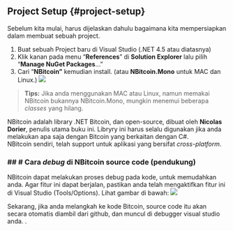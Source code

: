## Project Setup {#project-setup}

Sebelum kita mulai, harus dijelaskan dahulu bagaimana kita mempersiapkan dalam membuat sebuah project.

1. Buat sebuah Project baru di Visual Studio \(.NET 4.5 atau diatasnya\)
2. Klik kanan pada menu “**References**” di **Solution Explorer** lalu pilih “**Manage NuGet Packages**…”
3. Cari “**NBitcoin”** kemudian install. \(atau **NBitcoin.Mono** untuk MAC dan Linux.\)
  ![](../assets/nuget.png)  

> **Tips:** Jika anda menggunakan MAC atau Linux, namun memakai NBitcoin bukannya NBitcoin.Mono, mungkin menemui beberapa _classes_ yang hilang.

NBitcoin adalah library .NET Bitcoin, dan open-source, dibuat oleh **Nicolas Dorier**, penulis utama buku ini. 
Libryry ini harus selalu digunakan jika anda melakukan apa saja dengan Bitcoin yang berkaitan dengan C\#.   
NBitcoin sendiri, telah support untuk aplikasi yang bersifat _cross-platform_.

### \#\# \# Cara _debug_ di NBitcoin source code \(pendukung\)

NBitcoin dapat melakukan proses debug pada kode, untuk memudahkan anda. Agar fitur ini dapat berjalan, pastikan anda telah mengaktifkan fitur ini di Visual Studio \(Tools\/Options\). Lihat gambar di bawah: 
![](../assets/visualstudio_enablesourceserversupport.png)

Sekarang, jika anda melangkah ke kode Bitcoin, source code itu akan secara otomatis diambil dari github, dan muncul di debugger visual studio anda. .

